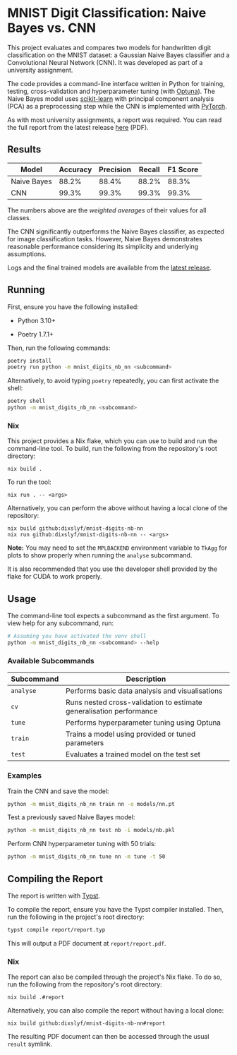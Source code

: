 # MNIST Digit Classification: Naive Bayes vs. CNN

This project evaluates and compares two models for handwritten digit classification on the MNIST dataset:
a Gaussian Naive Bayes classifier and a Convolutional Neural Network (CNN).
It was developed as part of a university assignment.

The code provides a command-line interface written in Python
for training, testing, cross-validation and hyperparameter tuning (with [Optuna](https://optuna.readthedocs.io/)).
The Naive Bayes model uses [scikit-learn](https://scikit-learn.org/) with principal component analysis (PCA) as a preprocessing step
while the CNN is implemented with [PyTorch](https://pytorch.org/).

As with most university assignments,
a report was required.
You can read the full report from the latest release
[here](https://github.com/dixslyf/mnist-digits-nb-nn/releases/latest/download/report.pdf) (PDF).

## Results

| Model       | Accuracy | Precision | Recall | F1 Score |
| ----------- | -------- | --------- | ------ | -------- |
| Naive Bayes | 88.2%    | 88.4%     | 88.2%  | 88.3%    |
| CNN         | 99.3%    | 99.3%     | 99.3%  | 99.3%    |

The numbers above are the _weighted averages_ of their values for all classes.

The CNN significantly outperforms the Naive Bayes classifier, as expected for image classification tasks.
However, Naive Bayes demonstrates reasonable performance considering its simplicity and underlying assumptions.

Logs and the final trained models are available from the [latest release](https://github.com/dixslyf/mnist-digits-nb-nn/releases/latest).

## Running

First, ensure you have the following installed:

- Python 3.10+

- Poetry 1.7.1+

Then, run the following commands:

```sh
poetry install
poetry run python -m mnist_digits_nb_nn <subcommand>
```

Alternatively, to avoid typing `poetry` repeatedly,
you can first activate the shell:

```sh
poetry shell
python -m mnist_digits_nb_nn <subcommand>
```

### Nix

This project provides a Nix flake,
which you can use to build and run the command-line tool.
To build, run the following from the repository's root directory:

```
nix build .
```

To run the tool:

```
nix run . -- <args>
```

Alternatively, you can perform the above without having a local clone of the repository:

```
nix build github:dixslyf/mnist-digits-nb-nn
nix run github:dixslyf/mnist-digits-nb-nn -- <args>
```

**Note:** You may need to set the `MPLBACKEND` environment variable to `TkAgg` for plots to show properly
when running the `analyse` subcommand.

It is also recommended that you use the developer shell provided by the flake for CUDA to work properly.

## Usage

The command-line tool expects a subcommand as the first argument.
To view help for any subcommand, run:

```sh
# Assuming you have activated the venv shell
python -m mnist_digits_nb_nn <subcommand> --help
```

### Available Subcommands

| Subcommand | Description                                                         |
| ---------- | ------------------------------------------------------------------- |
| `analyse`  | Performs basic data analysis and visualisations                     |
| `cv`       | Runs nested cross-validation to estimate generalisation performance |
| `tune`     | Performs hyperparameter tuning using Optuna                         |
| `train`    | Trains a model using provided or tuned parameters                   |
| `test`     | Evaluates a trained model on the test set                           |

### Examples

Train the CNN and save the model:

```bash
python -m mnist_digits_nb_nn train nn -o models/nn.pt
```

Test a previously saved Naive Bayes model:

```bash
python -m mnist_digits_nb_nn test nb -i models/nb.pkl
```

Perform CNN hyperparameter tuning with 50 trials:

```bash
python -m mnist_digits_nb_nn tune nn -m tune -t 50
```

## Compiling the Report

The report is written with [Typst](https://typst.app/).

To compile the report, ensure you have the Typst compiler installed.
Then, run the following in the project's root directory:

```sh
typst compile report/report.typ
```

This will output a PDF document at `report/report.pdf`.

### Nix

The report can also be compiled through the project's Nix flake.
To do so, run the following from the repository's root directory:

```
nix build .#report
```

Alternatively, you can also compile the report without having a local clone:

```
nix build github:dixslyf/mnist-digits-nb-nn#report
```

The resulting PDF document can then be accessed through the usual `result` symlink.
